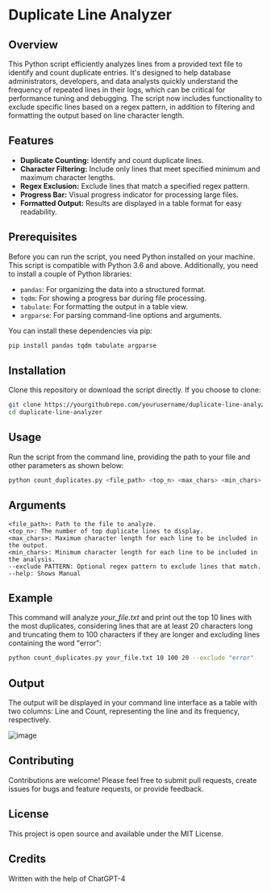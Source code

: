 # Duplicate Line Analyzer

## Overview
This Python script efficiently analyzes lines from a provided text file to identify and count duplicate entries. It's designed to help database administrators, developers, and data analysts quickly understand the frequency of repeated lines in their logs, which can be critical for performance tuning and debugging. The script now includes functionality to exclude specific lines based on a regex pattern, in addition to filtering and formatting the output based on line character length.

## Features
- **Duplicate Counting:** Identify and count duplicate lines.
- **Character Filtering:** Include only lines that meet specified minimum and maximum character lengths.
- **Regex Exclusion:** Exclude lines that match a specified regex pattern.
- **Progress Bar:** Visual progress indicator for processing large files.
- **Formatted Output:** Results are displayed in a table format for easy readability.

## Prerequisites
Before you can run the script, you need Python installed on your machine. This script is compatible with Python 3.6 and above. Additionally, you need to install a couple of Python libraries:

- `pandas`: For organizing the data into a structured format.
- `tqdm`: For showing a progress bar during file processing.
- `tabulate`: For formatting the output in a table view.
- `argparse`: For parsing command-line options and arguments.

You can install these dependencies via pip:

```bash
pip install pandas tqdm tabulate argparse
```

## Installation
Clone this repository or download the script directly. If you choose to clone:

```bash
git clone https://yourgithubrepo.com/yourusername/duplicate-line-analyzer.git
cd duplicate-line-analyzer
```

## Usage
Run the script from the command line, providing the path to your file and other parameters as shown below:

```bash
python count_duplicates.py <file_path> <top_n> <max_chars> <min_chars> [--exclude PATTERN]
```

## Arguments

```vbnet
<file_path>: Path to the file to analyze.
<top_n>: The number of top duplicate lines to display.
<max_chars>: Maximum character length for each line to be included in the output.
<min_chars>: Minimum character length for each line to be included in the analysis.
--exclude PATTERN: Optional regex pattern to exclude lines that match.
--help: Shows Manual
```

## Example

This command will analyze *your_file.txt* and print out the top 10 lines with the most duplicates, considering lines that are at least 20 characters long and truncating them to 100 characters if they are longer and excluding lines containing the word "error":

```bash
python count_duplicates.py your_file.txt 10 100 20 --exclude "error"
```

## Output
The output will be displayed in your command line interface as a table with two columns: Line and Count, representing the line and its frequency, respectively.

![image](https://github.com/Eddcapone/Duplicate-Line-Analyzer/assets/16349349/423c0ae7-e207-4d6d-95d4-5559edbb4712)

## Contributing
Contributions are welcome! Please feel free to submit pull requests, create issues for bugs and feature requests, or provide feedback.

## License
This project is open source and available under the MIT License.

## Credits
Written with the help of ChatGPT-4
